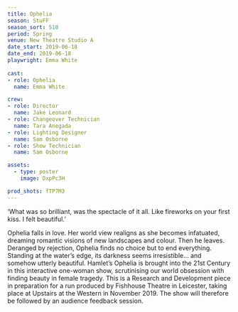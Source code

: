 ```yaml
---
title: Ophelia
season: StuFF
season_sort: 510
period: Spring
venue: New Theatre Studio A
date_start: 2019-06-18
date_end: 2019-06-18
playwright: Emma White
  
cast: 
- role: Ophelia
  name: Emma White

crew:
- role: Director 
  name: Jake Leonard
- role: Changeover Technician
  name: Tara Anegada
- role: Lighting Designer
  name: Sam Osborne
- role: Show Technician
  name: Sam Osborne

assets:
  - type: poster
    image: DxpPc3H

prod_shots: fTP7M3
---
```


‘What was so brilliant, was the spectacle of it all. Like fireworks on your first kiss. I felt beautiful.’

Ophelia falls in love. Her world view realigns as she becomes infatuated, dreaming romantic visions of new landscapes and colour. Then he leaves. Deranged by rejection, Ophelia finds no choice but to end everything. Standing at the water’s edge, its darkness seems irresistible… and somehow utterly beautiful. Hamlet’s Ophelia is brought into the 21st Century in this interactive one-woman show, scrutinising our world obsession with finding beauty in female tragedy. 
This is a Research and Development piece in preparation for a run produced by Fishhouse Theatre in Leicester, taking place at Upstairs at the Western in November 2019. The show will therefore be followed by an audience feedback session.
